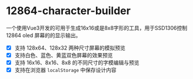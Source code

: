 # 12864-character-builder

一个使用Vue3开发的可用于生成16x16或是8x8字形的工具，用于SSD1306控制12864 oled 屏幕的的显示输出。

- [x] 支持 128x64、128x32 两种尺寸屏幕的模拟预览
- [x] 支持白色、蓝色、黄蓝双色屏幕的效果预览
- [x] 支持 16x16、8x16、8x8 的不同尺寸的字模编辑与预览
- [x] 支持在浏览器 `localStorage` 中保存设计内容
